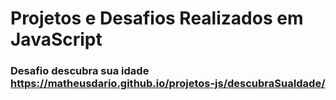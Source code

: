 # Projetos e Desafios Realizados em JavaScript 
### Desafio descubra sua idade https://matheusdario.github.io/projetos-js/descubraSuaIdade/
